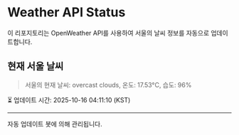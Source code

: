 
# Weather API Status

이 리포지토리는 OpenWeather API를 사용하여 서울의 날씨 정보를 자동으로 업데이트합니다.

## 현재 서울 날씨
> 서울의 현재 날씨: overcast clouds, 온도: 17.53°C, 습도: 96%

⏳ 업데이트 시간: 2025-10-16 04:11:10 (KST)

---
자동 업데이트 봇에 의해 관리됩니다.
